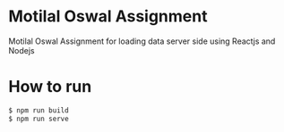# Motilal Oswal Assignment
Motilal Oswal Assignment for loading data server side using Reactjs and Nodejs

# How to run
```sh
$ npm run build
$ npm run serve
```
